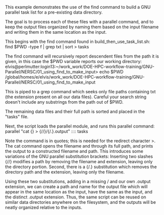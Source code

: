 This example demonstrates the use of the find command to build
a GNU parallel task list for a pre-existing data directory.

The goal is to process each of these files with a parallel command, and to keep the output files organized by naming them
based on the input filename and writing them in the same location as the input.

This begins with the find command found in build_then_use_task_list.sh:
find $PWD -type f | grep txt | sort > tasks
 
The find command will recursively report descendent files from the path it is given, in this case the $PWD variable
reports our working directory:
elvis@perlmutter:login13:~/work_work/DOE-HPC-workflow-training/GNU-Parallel/NERSC/01_using_find_to_make_input> echo $PWD
/global/homes/e/elvis/work_work/DOE-HPC-workflow-training/GNU-Parallel/NERSC/01_using_find_to_make_input

This is piped to a grep command which seeks only file paths containing txt (the extension present on all our data files).
Careful your search string doesn't include any substrings from the path out of $PWD.

The remaining data files and their full path is sorted and placed in the "tasks" file.

Next, the script loads the parallel module, and runs this parallel command:
parallel "cat {} > {//}/{/.}.output" :::: tasks

Note the command is in quotes; this is needed for the redirect character >.
The cat command opens the filename and through its full path, and prints the output to a constructed filename and path.
This introduces some variations of the GNU parallel substitution brackets: Inserting two slashes {//} modifies a path
by removing the filename and extension, leaving only the directory portion. Second, there is a {/.} substitution
which removes the directory path and the extension, leaving only the filename. 

Using these two substitutions, adding in a missing / and our own .output extension, we can create
a path and name for the output file which will appear in the same location as the input, have the same as the input,
and the distinct .output extension. Thus, the same script can be reused on similar data directories anywhere
on the filesystem, and the outputs will be neatly organized relative to the inputs.

